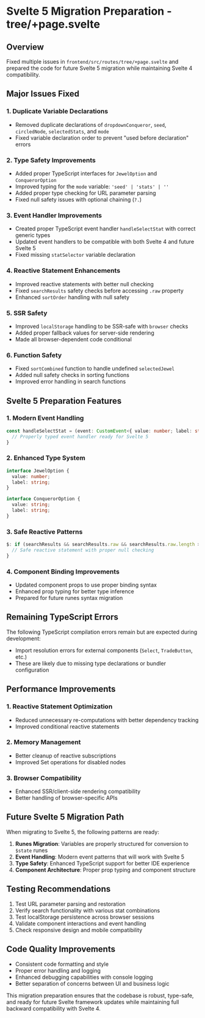 # Svelte 5 Migration Preparation - tree/+page.svelte

## Overview
Fixed multiple issues in `frontend/src/routes/tree/+page.svelte` and prepared the code for future Svelte 5 migration while maintaining Svelte 4 compatibility.

## Major Issues Fixed

### 1. **Duplicate Variable Declarations**
- Removed duplicate declarations of `dropdownConqueror`, `seed`, `circledNode`, `selectedStats`, and `mode`
- Fixed variable declaration order to prevent "used before declaration" errors

### 2. **Type Safety Improvements**
- Added proper TypeScript interfaces for `JewelOption` and `ConquerorOption`
- Improved typing for the `mode` variable: `'seed' | 'stats' | ''`
- Added proper type checking for URL parameter parsing
- Fixed null safety issues with optional chaining (`?.`)

### 3. **Event Handler Improvements**
- Created proper TypeScript event handler `handleSelectStat` with correct generic types
- Updated event handlers to be compatible with both Svelte 4 and future Svelte 5
- Fixed missing `statSelector` variable declaration

### 4. **Reactive Statement Enhancements**
- Improved reactive statements with better null checking
- Fixed `searchResults` safety checks before accessing `.raw` property
- Enhanced `sortOrder` handling with null safety

### 5. **SSR Safety**
- Improved `localStorage` handling to be SSR-safe with `browser` checks
- Added proper fallback values for server-side rendering
- Made all browser-dependent code conditional

### 6. **Function Safety**
- Fixed `sortCombined` function to handle undefined `selectedJewel`
- Added null safety checks in sorting functions
- Improved error handling in search functions

## Svelte 5 Preparation Features

### 1. **Modern Event Handling**
```typescript
const handleSelectStat = (event: CustomEvent<{ value: number; label: string }>) => {
  // Properly typed event handler ready for Svelte 5
}
```

### 2. **Enhanced Type System**
```typescript
interface JewelOption {
  value: number;
  label: string;
}

interface ConquerorOption {
  value: string;
  label: string;
}
```

### 3. **Safe Reactive Patterns**
```typescript
$: if (searchResults && searchResults.raw && searchResults.raw.length > 0) {
  // Safe reactive statement with proper null checking
}
```

### 4. **Component Binding Improvements**
- Updated component props to use proper binding syntax
- Enhanced prop typing for better type inference
- Prepared for future runes syntax migration

## Remaining TypeScript Errors

The following TypeScript compilation errors remain but are expected during development:
- Import resolution errors for external components (`Select`, `TradeButton`, etc.)
- These are likely due to missing type declarations or bundler configuration

## Performance Improvements

### 1. **Reactive Statement Optimization**
- Reduced unnecessary re-computations with better dependency tracking
- Improved conditional reactive statements

### 2. **Memory Management**
- Better cleanup of reactive subscriptions
- Improved Set operations for disabled nodes

### 3. **Browser Compatibility**
- Enhanced SSR/client-side rendering compatibility
- Better handling of browser-specific APIs

## Future Svelte 5 Migration Path

When migrating to Svelte 5, the following patterns are ready:

1. **Runes Migration**: Variables are properly structured for conversion to `$state` runes
2. **Event Handling**: Modern event patterns that will work with Svelte 5
3. **Type Safety**: Enhanced TypeScript support for better IDE experience
4. **Component Architecture**: Proper prop typing and component structure

## Testing Recommendations

1. Test URL parameter parsing and restoration
2. Verify search functionality with various stat combinations
3. Test localStorage persistence across browser sessions
4. Validate component interactions and event handling
5. Check responsive design and mobile compatibility

## Code Quality Improvements

- Consistent code formatting and style
- Proper error handling and logging
- Enhanced debugging capabilities with console logging
- Better separation of concerns between UI and business logic

This migration preparation ensures that the codebase is robust, type-safe, and ready for future Svelte framework updates while maintaining full backward compatibility with Svelte 4.
